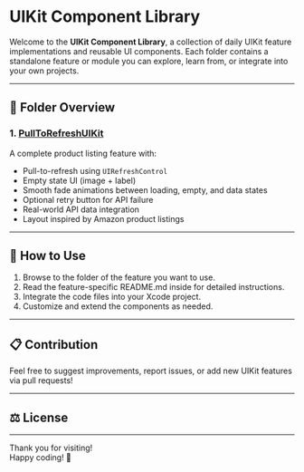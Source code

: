 # UIKit Component Library

Welcome to the **UIKit Component Library**, a collection of daily UIKit feature implementations and reusable UI components. Each folder contains a standalone feature or module you can explore, learn from, or integrate into your own projects.

---

## 📂 Folder Overview

### 1. [PullToRefreshUIKit](https://github.com/Sampada0808/UIKit-Modular-Components/tree/main/PullToRefreshUIKit)  
A complete product listing feature with:  
- Pull-to-refresh using `UIRefreshControl`  
- Empty state UI (image + label)  
- Smooth fade animations between loading, empty, and data states  
- Optional retry button for API failure  
- Real-world API data integration  
- Layout inspired by Amazon product listings

---

## 🚀 How to Use

1. Browse to the folder of the feature you want to use.
2. Read the feature-specific README.md inside for detailed instructions.
3. Integrate the code files into your Xcode project.
4. Customize and extend the components as needed.

---

## 📋 Contribution

Feel free to suggest improvements, report issues, or add new UIKit features via pull requests!

---

## ⚖️ License



---

Thank you for visiting!  
Happy coding! 🚀
